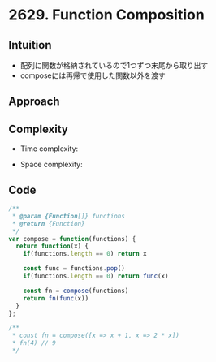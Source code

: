 # 2629. Function Composition

## Intuition

- 配列に関数が格納されているので1つずつ末尾から取り出す
- composeには再帰で使用した関数以外を渡す

## Approach
<!-- Describe your approach to solving the problem. -->

## Complexity

- Time complexity:
<!-- Add your time complexity here, e.g. $$O(n)$$ -->

- Space complexity:
<!-- Add your space complexity here, e.g. $$O(n)$$ -->

## Code

```javascript
/**
 * @param {Function[]} functions
 * @return {Function}
 */
var compose = function(functions) {
  return function(x) {
    if(functions.length == 0) return x

    const func = functions.pop()
    if(functions.length == 0) return func(x)

    const fn = compose(functions)
    return fn(func(x))
  }
};

/**
 * const fn = compose([x => x + 1, x => 2 * x])
 * fn(4) // 9
 */
```
